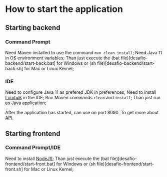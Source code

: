 # How to start the application

## Starting backend

### Command Prompt

Need Maven installed to use the command `mvn clean install`;
Need Java 11 in OS environment variables;
Than just execute the (bat file)[desafio-backend/start-back.bat] for Windows or (sh file)[desafio-backend/start-back.sh] for Mac or Linux Kernel;

### IDE

Need to configure Java 11 as prefered JDK in preferences;
Need to install [Lombok](https://projectlombok.org/) in the IDE;
Run Maven commands `clean` and `install`;
Than just run as Java application;

After the application has started, can use on port 8090.
To get more about [API](desafio-backend/README.md).

## Starting frontend

### Command Prompt/IDE

Need to install [NodeJS](https://nodejs.org/en/download/);
Than just execute the (bat file)[desafio-frontend/start-front.bat] for Windows or (sh file)[desafio-frontend/start-front.sh] for Mac or Linux Kernel;
